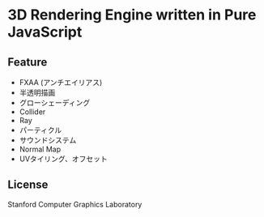 # 3D Rendering Engine written in Pure JavaScript

## Feature

- FXAA (アンチエイリアス)
- 半透明描画
- グローシェーディング
- Collider
- Ray
- パーティクル
- サウンドシステム
- Normal Map
- UVタイリング、オフセット

## License

Stanford Computer Graphics Laboratory
